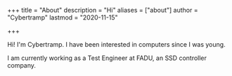 +++
title = "About"
description = "Hi"
aliases = ["about"]
author = "Cybertramp"
lastmod = "2020-11-15"

+++

Hi! I'm Cybertramp. I have been interested in computers since I was young. 

I am currently working as a Test Engineer at FADU, an SSD controller company.

